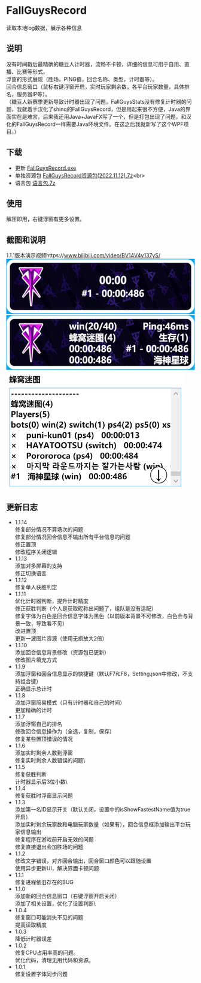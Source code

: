 # FallGuysRecord
  读取本地log数据，展示各种信息
## 说明
  没有时间戳后最精确的糖豆人计时器，流畅不卡顿，详细的信息可用于自用、直播、比赛等形式。\
  浮窗的形式展现（胜场，PING值，回合名称、类型，计时器等）。\
  回合信息窗口（鼠标右键浮窗开启，实时玩家剩余数，各平台玩家数量，具体排名，服务器IP等）。\
（糖豆人新赛季更新导致计时器出现了问题，FallGuysStats没有修复计时器的问题，我就着手汉化了shinq的FallGuysRecord，但是用起来很不方便，Java的界面实在是难言。后来我还用Java+JavaFX写了一个，但是打包出现了问题，和汉化的FallGuysRecord一样需要Java环境文件。在这之后我就新写了这个WPF项目。）
## 下载
  - 更新 [FallGuysRecord.exe](https://raw.githubusercontent.com/mzj21/FallGuysRecord/main/FallGuysRecord.exe)
  - 单独资源包 [FallGuysRecord资源包(2022.11.12).7z](https://github.com/mzj21/FallGuysRecord/blob/main/FallGuysRecord资源包(2022.11.12).7z)<br>
  - 语言包 [语言包.7z](https://raw.githubusercontent.com/mzj21/FallGuysRecord/main/语言包.7z)
## 使用
解压即用，右键浮窗有更多设置。
## 截图和说明
1.1.1版本演示视频https://www.bilibili.com/video/BV14V4y137yS/
![简易模式](https://github.com/mzj21/FallGuysRecord/blob/main/images/1.png)
![正常模式](https://github.com/mzj21/FallGuysRecord/blob/main/images/2.png)
![回合信息](https://github.com/mzj21/FallGuysRecord/blob/main/images/3.png)
## 更新日志
 - 1.1.14\
    修复部分情况不算场次的问题\
    修复部分情况回合信息不输出所有平台信息的问题\
    修正置顶\
    修改程序关闭逻辑
 - 1.1.13\
    添加对多屏幕的支持\
    修正切换语言
 - 1.1.12\
    修复单人获胜判定
 - 1.1.11\
    优化计时器判断，提升计时精度\
    修正获胜判断（个人是获取昵称出问题了，组队是没有适配）\
    修复字体为白色是回合信息字体为黑色（以前版本背景不可修改，白色会与背景一致，导致看不见）\
    改进置顶\
    更新一波图片资源（使用无损放大2倍）
 - 1.1.10\
    添加回合信息背景修改（资源包已更新）\
    修改图片填充方式
 - 1.1.9\
    添加浮窗和回合信息显示的快捷键（默认F7和F8，Setting.json中修改，不支持组合键）\
    正确显示总计时
 - 1.1.8\
    添加浮窗简易模式（只有计时器和自己的时间）\
    更加精确的计时
 - 1.1.7\
    添加浮窗自己的排名\
    修改回合信息操作为（全选，复制，保存）\
    修复某些置顶错误的情况
 - 1.1.6\
    添加实时剩余人数到浮窗\
    修复实时剩余人数错误的问题\
 - 1.1.5\
    修复获胜判断\
    计时器显示后3位小数\
 - 1.1.4\
    修复获胜时浮窗显示问题
 - 1.1.3\
    添加第一名ID显示开关（默认关闭，设置中的isShowFastestName值为true开启）\
    添加实时剩余玩家数和电脑玩家数量（如果有），回合信息框添加输出平台玩家信息输出\
    修复程序在游戏前开启无效的问题\
    修复直接退出会加胜场的问题
 - 1.1.2\
    修改文字错误，对齐回合输出，回合窗口颜色可以跟随设置\
    使用异步更新UI，解决界面卡顿问题
 - 1.1.1\
    修复进程依旧存在的BUG
 - 1.1.0\
    添加新的回合信息窗口（右键浮窗开启关闭）\
    添加了相关设置，优化了设置判断\
 - 1.0.4\
    修复窗口可能消失不见的问题\
    提高读取精度
 - 1.0.3\
    降低计时器误差
 - 1.0.2\
    修复CPU占用率高的问题。\
    优化代码，清理无用代码和资源。
 - 1.0.1\
    修复设置字体同步问题